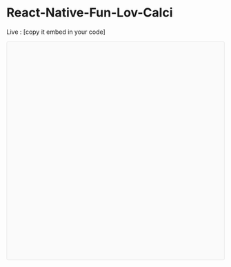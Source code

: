 # React-Native-Fun-Lov-Calci


Live : [copy it embed in your code]

<div data-snack-id="@shravanmeena/mycalculator" data-snack-platform="web" data-snack-preview="true" data-snack-theme="light" style="overflow:hidden;background:#fafafa;border:1px solid rgba(0,0,0,.08);border-radius:4px;height:505px;width:100%"></div>
<script async src="https://snack.expo.io/embed.js"></script>
